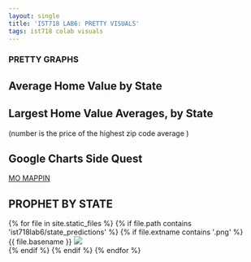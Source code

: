 ```yaml
---
layout: single
title: 'IST718 LAB6: PRETTY VISUALS'
tags: ist718 colab visuals
---
```


### PRETTY GRAPHS

## Average Home Value by State

<div id="observablehq-15e5cab4"></div>
<script type="module">
import {Runtime, Inspector} from "https://cdn.jsdelivr.net/npm/@observablehq/runtime@4/dist/runtime.js";
import define from "https://api.observablehq.com/@danielcaraway/average-home-values-by-state.js?v=3";
const inspect = Inspector.into("#observablehq-15e5cab4");
(new Runtime).module(define, name => (name === "chart") && inspect());
</script>

## Largest Home Value Averages, by State
(number is the price of the highest zip code average )

<div id="observablehq-e0730300"></div>
<script type="module">
import {Runtime, Inspector} from "https://cdn.jsdelivr.net/npm/@observablehq/runtime@4/dist/runtime.js";
import define from "https://api.observablehq.com/@danielcaraway/maximum-home-values-by-state.js?v=3";
const inspect = Inspector.into("#observablehq-e0730300");
(new Runtime).module(define, name => (name === "chart") && inspect());
</script>


## Google Charts Side Quest

[MO MAPPIN](https://danielcaraway.github.io/assets/ist718lab6/LAB6_geochart.html)

## PROPHET BY STATE

<div>
{% for file in site.static_files %}
    {% if file.path contains 'ist718lab6/state_predictions' %}
        {% if file.extname contains '.png' %}
            <div>
                {{ file.basename }} 
                <img src="https://danielcaraway.github.io/{{ file.path }}" >
            </div>
        {% endif %}
    {% endif %}
{% endfor %}
</div>